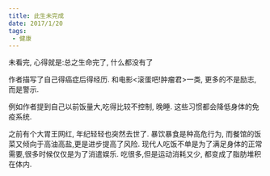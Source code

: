 ```yaml
---
title: 此生未完成 
date: 2017/1/20
tags:
 - 健康
---
```


未看完, 心得就是:总之生命完了, 什么都没有了

作者描写了自己得癌症后得经历. 和电影<滚蛋吧!肿瘤君>一类, 更多的不是励志,而是警示.

例如作者提到自己以前饭量大,吃得比较不控制, 晚睡.
这些习惯都会降低身体的免疫系统.

之前有个大胃王网红, 年纪轻轻也突然去世了. 暴饮暴食是种高危行为, 而餐馆的饭菜又倾向于高油高盐,更是进步提高了风险. 现代人吃饭不单是为了满足身体的正常需要,很多时候仅仅是为了消遣娱乐. 吃很多,但是运动消耗又少, 都变成了脂肪堆积在体内.